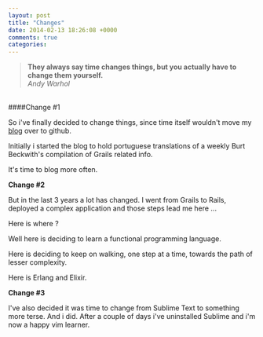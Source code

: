 ```yaml
---
layout: post
title: "Changes"
date: 2014-02-13 18:26:08 +0000
comments: true
categories:
---
```


> **They always say time changes things, but you actually have to change them yourself.**<br/><cite>Andy Warhol</cite>


<br/>
####Change #1

So i've finally decided to change things, since time itself wouldn't move my [blog](http://remoteexception.blogspot.com) over to github.

Initially i started the blog to hold portuguese translations of a weekly Burt Beckwith's compilation of Grails related info.

It's time to blog more often.

**Change #2**

But in the last 3 years a lot has changed. I went from Grails to Rails, deployed a complex application and those steps lead me here ...

Here is where ?

Well here is deciding to learn a functional programming language.

Here is deciding to keep on walking, one step at a time, towards the path of lesser complexity.

Here is Erlang and Elixir.

**Change #3**

I've also decided it was time to change from Sublime Text to something more terse. And i did. After a couple of days i've uninstalled Sublime and i'm now a happy vim learner.

